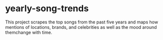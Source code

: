 # yearly-song-trends
This project scrapes the top songs from the past five years and maps how mentions of locations, brands, and celebrities as well as the mood around themchange with time. 

